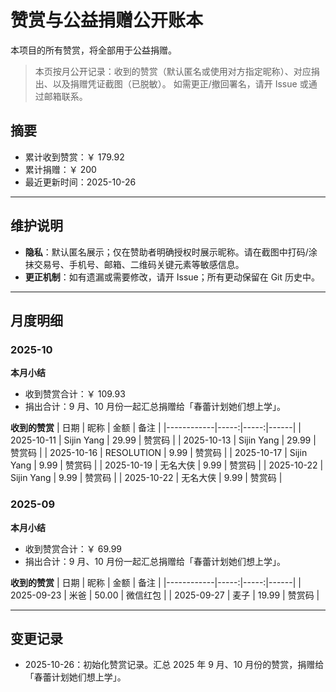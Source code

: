 # 赞赏与公益捐赠公开账本

本项目的所有赞赏，将全部用于公益捐赠。

> 本页按月公开记录：收到的赞赏（默认匿名或使用对方指定昵称）、对应捐出、以及捐赠凭证截图（已脱敏）。
> 如需更正/撤回署名，请开 Issue 或通过邮箱联系。

## 摘要

- 累计收到赞赏：￥ 179.92
- 累计捐赠：￥ 200
- 最近更新时间：2025-10-26

---

## 维护说明

- **隐私**：默认匿名展示；仅在赞助者明确授权时展示昵称。请在截图中打码/涂抹交易号、手机号、邮箱、二维码关键元素等敏感信息。
- **更正机制**：如有遗漏或需要修改，请开 Issue；所有更动保留在 Git 历史中。

---

## 月度明细

### 2025-10

**本月小结**

- 收到赞赏合计：￥ 109.93
- 捐出合计：9 月、10 月份一起汇总捐赠给「春蕾计划她们想上学」。

**收到的赞赏**
| 日期 | 昵称 | 金额 | 备注 |
|------------|-----:|-----:|------|
| 2025-10-11 | Sijin Yang | 29.99 | 赞赏码 |
| 2025-10-13 | Sijin Yang | 29.99 | 赞赏码 |
| 2025-10-16 | RESOLUTION | 9.99 | 赞赏码 |
| 2025-10-17 | Sijin Yang | 9.99 | 赞赏码 |
| 2025-10-19 | 无名大侠 | 9.99 | 赞赏码 |
| 2025-10-22 | Sijin Yang | 9.99 | 赞赏码 |
| 2025-10-22 | 无名大侠 | 9.99 | 赞赏码 |

### 2025-09

**本月小结**

- 收到赞赏合计：￥ 69.99
- 捐出合计：9 月、10 月份一起汇总捐赠给「春蕾计划她们想上学」。

**收到的赞赏**
| 日期 | 昵称 | 金额 | 备注 |
|------------|-----:|-----:|------|
| 2025-09-23 | 米爸 | 50.00 | 微信红包 |
| 2025-09-27 | 麦子 | 19.99 | 赞赏码 |

---

## 变更记录

- 2025-10-26：初始化赞赏记录。汇总 2025 年 9 月、10 月份的赞赏，捐赠给「春蕾计划她们想上学」。
